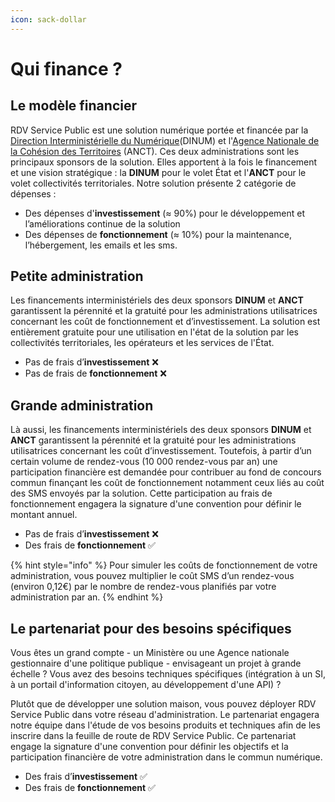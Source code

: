 ```yaml
---
icon: sack-dollar
---
```


# Qui finance ?

## **Le modèle financier**

RDV Service Public est une solution numérique portée et financée par la [Direction Interministérielle du Numérique](https://www.numerique.gouv.fr/dinum/)(DINUM) et l'[Agence Nationale de la Cohésion des Territoires](https://agence-cohesion-territoires.gouv.fr/) (ANCT). Ces deux administrations sont les principaux sponsors de la solution. Elles apportent à la fois le financement et une vision stratégique : la **DINUM** pour le volet État et l'**ANCT** pour le volet collectivités territoriales. Notre solution présente 2 catégorie de dépenses :

* Des dépenses d'**investissement** (≈ 90%) pour le développement et l’améliorations continue de la solution
* Des dépenses de **fonctionnement** (≈ 10%) pour la maintenance, l’hébergement, les emails et les sms.

## **Petite administration**

Les financements interministériels des deux sponsors **DINUM** et **ANCT** garantissent la pérennité et la gratuité pour les administrations utilisatrices concernant les coût de fonctionnement et d’investissement. La solution est entièrement gratuite pour une utilisation en l'état de la solution par les collectivités territoriales, les opérateurs et les services de l'État.

* Pas de frais d’**investissement** ❌
* Pas de frais de **fonctionnement** ❌

## Grande administration

Là aussi, les financements interministériels des deux sponsors **DINUM** et **ANCT** garantissent la pérennité et la gratuité pour les administrations utilisatrices concernant les coût d’investissement. Toutefois, à partir d’un certain volume de rendez-vous (10 000 rendez-vous par an) une participation financière est demandée pour contribuer au fond de concours commun finançant les coût de fonctionnement notamment ceux liés au coût des SMS envoyés par la solution. Cette participation au frais de fonctionnement engagera la signature d'une convention pour définir le montant annuel.&#x20;

* Pas de frais d’**investissement** ❌
* Des frais de **fonctionnement** ✅

{% hint style="info" %}
Pour simuler les coûts de fonctionnement de votre administration, vous pouvez multiplier le coût SMS d’un rendez-vous (environ 0,12€) par le nombre de rendez-vous planifiés par votre administration par an.
{% endhint %}

## **Le partenariat pour des besoins spécifiques**

Vous êtes un grand compte  - un Ministère ou une Agence nationale gestionnaire d'une politique publique - envisageant un projet à grande échelle ? Vous avez des besoins techniques spécifiques (intégration à un SI, à un portail d'information citoyen, au développement d'une API) ?

Plutôt que de développer une solution maison, vous pouvez déployer RDV Service Public dans votre réseau d'administration. Le partenariat engagera notre équipe dans l'étude de vos besoins produits et techniques afin de les inscrire dans la feuille de route de RDV Service Public. Ce partenariat engage la signature d'une convention pour définir les objectifs et la participation financière de votre administration dans le commun numérique.

* Des frais d’**investissement** ✅
* Des frais de **fonctionnement** ✅
